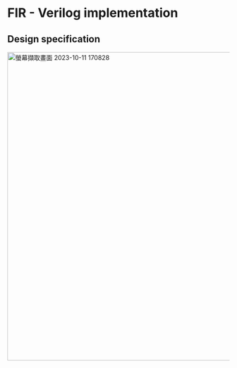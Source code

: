 # FIR - Verilog implementation

## Design specification
<img width="700" alt="螢幕擷取畫面 2023-10-11 170828" src="https://github.com/WadeeeL/WadeLien_SOC_LAB/assets/134760983/776deb58-5209-4ba9-b791-000ba0943a05">
